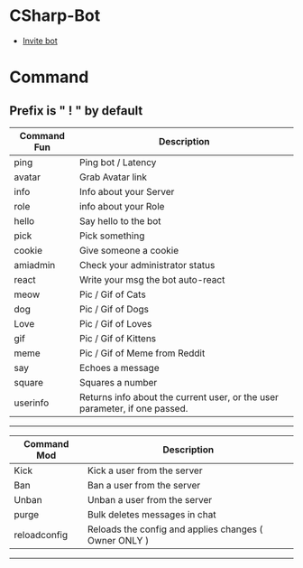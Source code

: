 # CSharp-Bot
* [Invite bot](https://discord.com/api/oauth2/authorize?client_id=796868686970880000&permissions=8&scope=bot)

# Command
Prefix is " ! " by default
---
Command Fun | Description
--- | ---
ping | Ping bot / Latency
avatar | Grab Avatar link 
info | Info about your Server
role | info about your Role
hello | Say hello to the bot
pick | Pick something
cookie | Give someone a cookie
amiadmin | Check your administrator status
react | Write your msg the bot auto-react
meow | Pic / Gif of Cats
dog | Pic / Gif of Dogs
Love | Pic / Gif of Loves
gif | Pic / Gif of Kittens
meme | Pic / Gif of Meme from Reddit
say | Echoes a message
square | Squares a number
userinfo | Returns info about the current user, or the user parameter, if one passed.

------

Command Mod | Description
--- | ---
Kick | Kick a user from the server
Ban | Ban a user from the server
Unban | Unban a user from the server
purge | Bulk deletes messages in chat
reloadconfig | Reloads the config and applies changes ( Owner ONLY )

------
